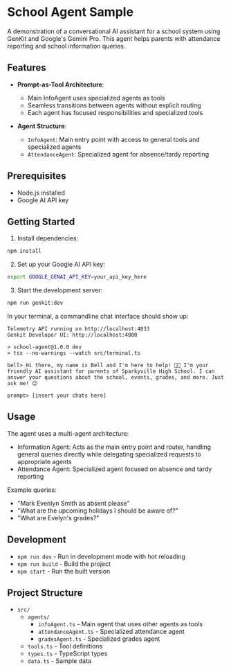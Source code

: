 # School Agent Sample

A demonstration of a conversational AI assistant for a school system using GenKit and Google's Gemini Pro. This agent helps parents with attendance reporting and school information queries.

## Features

- **Prompt-as-Tool Architecture**:

  - Main InfoAgent uses specialized agents as tools
  - Seamless transitions between agents without explicit routing
  - Each agent has focused responsibilities and specialized tools

- **Agent Structure**:
  - `InfoAgent`: Main entry point with access to general tools and specialized agents
  - `AttendanceAgent`: Specialized agent for absence/tardy reporting

## Prerequisites

- Node.js installed
- Google AI API key

## Getting Started

1. Install dependencies:

```bash
npm install
```

2. Set up your Google AI API key:

```bash
export GOOGLE_GENAI_API_KEY=your_api_key_here
```

3. Start the development server:

```bash
npm run genkit:dev
```

In your terminal, a commandline chat interface should show up:

```
Telemetry API running on http://localhost:4033
Genkit Developer UI: http://localhost:4000

> school-agent@1.0.0 dev
> tsx --no-warnings --watch src/terminal.ts

bell> Hi there, my name is Bell and I'm here to help! 👋🎉 I'm your friendly AI assistant for parents of Sparkyville High School. I can answer your questions about the school, events, grades, and more. Just ask me! 😊

prompt> [insert your chats here]
```

## Usage

The agent uses a multi-agent architecture:

- Information Agent: Acts as the main entry point and router, handling general queries directly while delegating specialized requests to appropriate agents
- Attendance Agent: Specialized agent focused on absence and tardy reporting

Example queries:

- "Mark Evenlyn Smith as absent please"
- "What are the upcoming holidays I should be aware of?"
- "What are Evelyn's grades?"

## Development

- `npm run dev` - Run in development mode with hot reloading
- `npm run build` - Build the project
- `npm start` - Run the built version

## Project Structure

- `src/`
  - `agents/`
    - `infoAgent.ts` - Main agent that uses other agents as tools
    - `attendanceAgent.ts` - Specialized attendance agent
    - `gradesAgent.ts` - Specialized grades agent
  - `tools.ts` - Tool definitions
  - `types.ts` - TypeScript types
  - `data.ts` - Sample data
